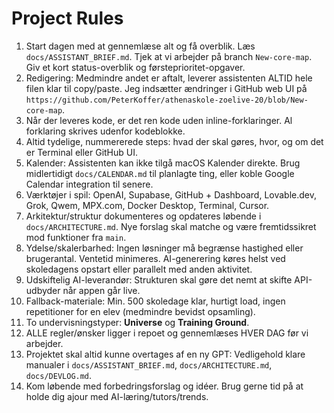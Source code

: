 # Project Rules

1. Start dagen med at gennemlæse alt og få overblik. Læs `docs/ASSISTANT_BRIEF.md`. Tjek at vi arbejder på branch `New-core-map`. Giv et kort status-overblik og førsteprioritet-opgaver.
2. Redigering: Medmindre andet er aftalt, leverer assistenten ALTID hele filen klar til copy/paste. Jeg indsætter ændringer i GitHub web UI på `https://github.com/PeterKoffer/athenaskole-zoelive-20/blob/New-core-map`.
3. Når der leveres kode, er det ren kode uden inline-forklaringer. Al forklaring skrives udenfor kodeblokke.
4. Altid tydelige, nummererede steps: hvad der skal gøres, hvor, og om det er Terminal eller GitHub UI.
5. Kalender: Assistenten kan ikke tilgå macOS Kalender direkte. Brug midlertidigt `docs/CALENDAR.md` til planlagte ting, eller koble Google Calendar integration til senere.
6. Værktøjer i spil: OpenAI, Supabase, GitHub + Dashboard, Lovable.dev, Grok, Qwem, MPX.com, Docker Desktop, Terminal, Cursor.
7. Arkitektur/struktur dokumenteres og opdateres løbende i `docs/ARCHITECTURE.md`. Nye forslag skal matche og være fremtidssikret mod funktioner fra `main`.
8. Ydelse/skalerbarhed: Ingen løsninger må begrænse hastighed eller brugerantal. Ventetid minimeres. AI-generering køres helst ved skoledagens opstart eller parallelt med anden aktivitet.
9. Udskiftelig AI-leverandør: Strukturen skal gøre det nemt at skifte API-udbyder når appen går live.
10. Fallback-materiale: Min. 500 skoledage klar, hurtigt load, ingen repetitioner for en elev (medmindre bevidst opsamling).
11. To undervisningstyper: **Universe** og **Training Ground**.
12. ALLE regler/ønsker ligger i repoet og gennemlæses HVER DAG før vi arbejder.
13. Projektet skal altid kunne overtages af en ny GPT: Vedligehold klare manualer i `docs/ASSISTANT_BRIEF.md`, `docs/ARCHITECTURE.md`, `docs/DEVLOG.md`.
14. Kom løbende med forbedringsforslag og idéer. Brug gerne tid på at holde dig ajour med AI-læring/tutors/trends.
